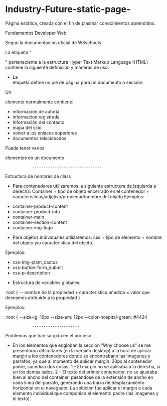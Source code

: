# Industry-Future-static-page-
Página estática, creada con el fin de plasmar conocimientos aprendidos. 

Fundamentos Developer Web
	
 Segun la documentación oficial de W3schools

La etiqueta "<footer>" perteneciente a la estructura Hyper Text Markup Language (HTML) contiene la siguiente definición y maneras de uso:

 - La <footer> etiqueta define un pie de página para un documento o sección.

Un <footer> elemento normalmente contiene:

- información de autoría
- informacion registrada
- Información del contacto
- mapa del sitio
- volver a los enlaces superiores
- documentos relacionados

Puede tener varios <footer> elementos en un documento.




				-------------------------------

Estructura de nombres de class

* Para contenedores utilizaremos la siguiente estructura  de izquierda a derecha: Container +  tipo de  objeto encerrado en el contenedor + caracteristicas/adjetivo/propiedad/nombre del objeto 
Ejemplos:

- container-product-content
- container-product-info 
- container-main
- container-section-content
- container-img-logo 

* Para objetos individuales utilizaremos:
css + tipo de elemento + nombre del objeto y/o caracteristica del objeto.  

Ejemplos:

- css-img-plant_cactus
- css-button-form_submit
- css-p-description 

* Estructura de variables globales:

:root {
-- nombre de la propiedad + caracteristica añadida  =  valor que deseamos atribuirle a la propiedad
}

Ejemplos:

:root {
--size-lg: 16px
--size-sm: 12px
--color-hospital-green: #4424


				---------------------

Problemas que han surgido en el proceso

- En los elementos que engloban la sección "Why choose us" se me presentaron dificultares (en la versión desktop) a la hora de aplicar margin a los contenedores donde se encontrabann las imagenes y parrafos, ya que al momento de aplicar margin: 30px al contenedor padre, sucedían dos cosas: 
1 - El margin no se aplicaba a la derecha, sí en los demás lados.
2 - El texto del primer contenedor, no se ajustaba bien al ancho del container, pasandose de la extensión de ancho en cada linea del parrafo, generando una barra de desplazamiento horizontal en el navegador.
La solución fue aplicar el margin a cada elemento individual que componian el elemento padre (las imagenes y el texto). 
